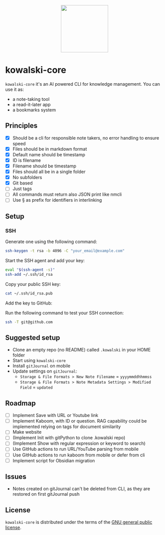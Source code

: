 <p align="center">
  <img src="https://static.wikia.nocookie.net/dreamworks-penguins/images/f/f9/Kowalski1New.png/revision/latest?cb=20211201210141"  width="150" align="center"/>
</p>

# kowalski-core

`kowalski-core` it's an AI powered CLI for knowledge management. You can use it as:
- a note-taking tool
- a read-it-later app
- a bookmarks system

## Principles

- [x] Should be a cli for responsible note takers, no error handling to ensure speed 
- [x] Files should be in markdown format 
- [x] Default name should be timestamp
- [x] ID is filename
- [x] Filename should be timestamp
- [x] Files should all be in a single folder
- [x] No subfolders
- [x] Git based
- [ ] Just tags
- [ ] All commands must return also JSON print like nmcli
- [ ] Use § as prefix for identifiers in interlinking

## Setup

### SSH

Generate one using the following command:

```bash
ssh-keygen -t rsa -b 4096 -C "your_email@example.com"
```

Start the SSH agent and add your key:

```bash
eval "$(ssh-agent -s)"
ssh-add ~/.ssh/id_rsa
```

Copy your public SSH key:

```bash
cat ~/.ssh/id_rsa.pub
```
Add the key to GitHub:

Run the following command to test your SSH connection:

```bash
ssh -T git@github.com
```

## Suggested setup
- Clone an empty repo (no README) called `.kowalski` in your HOME folder
- Start using `kowalski-core`
- Install `gitJournal` on mobile
- Update settings on `gitJournal`:
  - `Storage & File Formats > New Note Filename` = `yyyymmddhhmmss`
  - `Storage & File Formats > Note Metadata Settings > Modified Field` = `updated`

## Roadmap
- [ ] Implement Save with URL or Youtube link
- [ ] Implement Kaboom, with ID or question. RAG capability could be implemented relying on tags for document similarity
- [ ] Make website
- [ ] (Implement Init with gitPython to clone .kowalski repo)
- [ ] (Implement Show with regular expression or keyword to search)
- [ ] Use GitHub actions to run URL/YouTube parsing from mobile
- [ ] Use GitHub actions to run kaboom from mobile or defer from cli
- [ ] Implement script for Obsidian migration

## Issues
- Notes created on gitJournal can't be deleted from CLI, as they are restored on first gitJournal push

## License

`kowalski-core` is distributed under the terms of the [GNU general public license](https://www.gnu.org/licenses/gpl-3.0.html).
